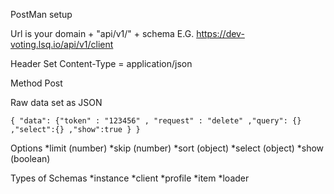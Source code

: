 PostMan setup 

Url is your domain + "api/v1/" + schema
E.G. 
https://dev-voting.lsq.io/api/v1/client

Header Set
Content-Type = application/json


Method Post

Raw data set as JSON

`{
  "data":
 {"token" : "123456"
  , "request" : "delete"
  ,"query": {}
  ,"select":{}
  ,"show":true
 }
}`

Options
*limit (number)
*skip (number)
*sort (object)
*select (object)
*show (boolean)

Types of Schemas
*instance
*client
*profile
*item
*loader

